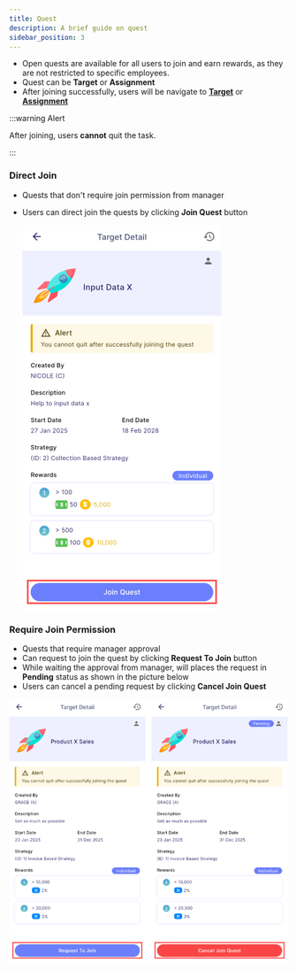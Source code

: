 ```yaml
---
title: Quest
description: A brief guide on quest
sidebar_position: 3
---
```


- Open quests are available for all users to join and earn rewards, as they are not restricted to specific employees.
- Quest can be **Target** or **Assignment**
- After joining successfully, users will be navigate to [**Target**](target.md) or [**Assignment**](assignment.md)

:::warning Alert

After joining, users **cannot** quit the task.

:::

### Direct Join

- Quests that don't require join permission from manager
- Users can direct join the quests by clicking **Join Quest** button

  ![Direct Join Quest](../../../../../static/img/integration/vision/task/directJoin.png)

### Require Join Permission

- Quests that require manager approval
- Can request to join the quest by clicking **Request To Join** button
- While waiting the approval from manager, will places the request in **Pending** status as shown in the picture below
- Users can cancel a pending request by clicking **Cancel Join Quest**

![Require Join Permission Quest](../../../../../static/img/integration/vision/task/requireJoinPermission.png)
